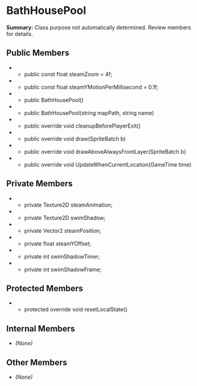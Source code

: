 # BathHousePool

**Summary:** Class purpose not automatically determined. Review members for details.

## Public Members
- - public const float steamZoom = 4f;
- - public const float steamYMotionPerMillisecond = 0.1f;
- - public BathHousePool()
- - public BathHousePool(string mapPath, string name)
- - public override void cleanupBeforePlayerExit()
- - public override void draw(SpriteBatch b)
- - public override void drawAboveAlwaysFrontLayer(SpriteBatch b)
- - public override void UpdateWhenCurrentLocation(GameTime time)

## Private Members
- - private Texture2D steamAnimation;
- - private Texture2D swimShadow;
- - private Vector2 steamPosition;
- - private float steamYOffset;
- - private int swimShadowTimer;
- - private int swimShadowFrame;

## Protected Members
- - protected override void resetLocalState()

## Internal Members
- *(None)*

## Other Members
- *(None)*

